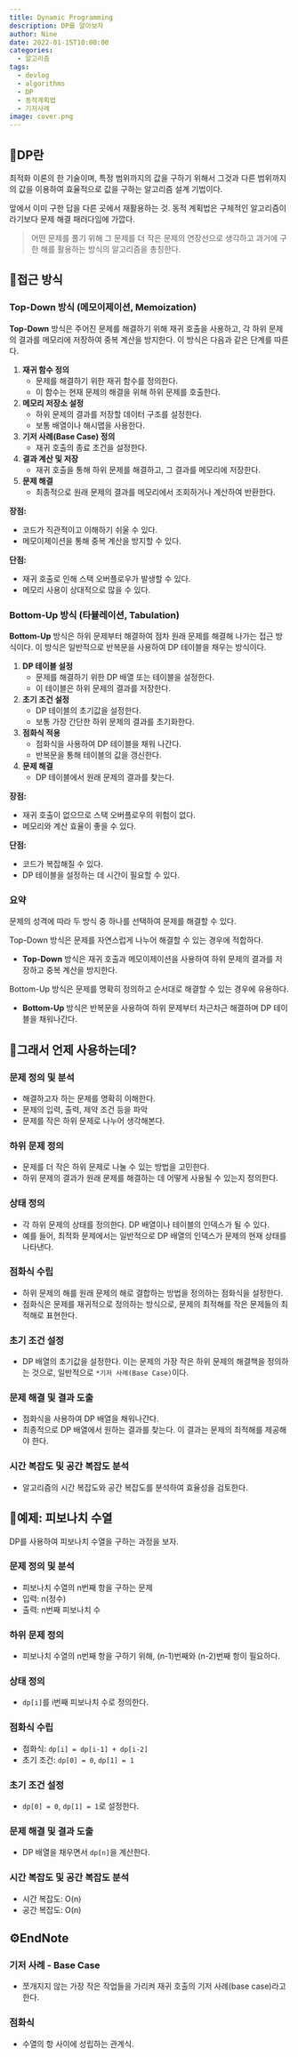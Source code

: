 ```yaml
---
title: Dynamic Programming
description: DP를 알아보자
author: Nine
date: 2022-01-15T10:00:00
categories:
  - 알고리즘
tags:
  - devlog
  - algorithms
  - DP
  - 동적계획법
  - 기저사례
image: cover.png
---
```

## 📌DP란

최적화 이론의 한 기술이며, 특정 범위까지의 값을 구하기 위해서 그것과 다른 범위까지의 값을 이용하여 효율적으로 값을 구하는 알고리즘 설계 기법이다.

앞에서 이미 구한 답을 다른 곳에서 재활용하는 것.
동적 계획법은 구체적인 알고리즘이라기보다 문제 해결 패러다임에 가깝다.

>어떤 문제를 풀기 위해 그 문제를 더 작은 문제의 연장선으로 생각하고 과거에 구한 해를 활용하는 방식의 알고리즘을 총칭한다.

## 📌접근 방식

### Top-Down 방식 (메모이제이션, Memoization)

**Top-Down** 방식은 주어진 문제를 해결하기 위해 재귀 호출을 사용하고, 각 하위 문제의 결과를 메모리에 저장하여 중복 계산을 방지한다. 이 방식은 다음과 같은 단계를 따른다.

1. **재귀 함수 정의**
    - 문제를 해결하기 위한 재귀 함수를 정의한다.
    - 이 함수는 현재 문제의 해결을 위해 하위 문제를 호출한다.
2. **메모리 저장소 설정**
    - 하위 문제의 결과를 저장할 데이터 구조를 설정한다.
    - 보통 배열이나 해시맵을 사용한다.
3. **기저 사례(Base Case) 정의**
    - 재귀 호출의 종료 조건을 설정한다.
4. **결과 계산 및 저장**
    - 재귀 호출을 통해 하위 문제를 해결하고, 그 결과를 메모리에 저장한다.
5. **문제 해결**
    - 최종적으로 원래 문제의 결과를 메모리에서 조회하거나 계산하여 반환한다.

**장점:**
- 코드가 직관적이고 이해하기 쉬울 수 있다.
- 메모이제이션을 통해 중복 계산을 방지할 수 있다.

**단점:**
- 재귀 호출로 인해 스택 오버플로우가 발생할 수 있다.
- 메모리 사용이 상대적으로 많을 수 있다.

### Bottom-Up 방식 (타뷸레이션, Tabulation)

**Bottom-Up** 방식은 하위 문제부터 해결하여 점차 원래 문제를 해결해 나가는 접근 방식이다. 이 방식은 일반적으로 반복문을 사용하여 DP 테이블을 채우는 방식이다.

1. **DP 테이블 설정**
    - 문제를 해결하기 위한 DP 배열 또는 테이블을 설정한다.
    - 이 테이블은 하위 문제의 결과를 저장한다.
2. **초기 조건 설정**  
    - DP 테이블의 초기값을 설정한다.
    - 보통 가장 간단한 하위 문제의 결과를 초기화한다.
3. **점화식 적용** 
    - 점화식을 사용하여 DP 테이블을 채워 나간다.
    - 반복문을 통해 테이블의 값을 갱신한다.
4. **문제 해결**
    - DP 테이블에서 원래 문제의 결과를 찾는다.

**장점:**
- 재귀 호출이 없으므로 스택 오버플로우의 위험이 없다.
- 메모리와 계산 효율이 좋을 수 있다.

**단점:**
- 코드가 복잡해질 수 있다.
- DP 테이블을 설정하는 데 시간이 필요할 수 있다.

### 요약

문제의 성격에 따라 두 방식 중 하나를 선택하여 문제를 해결할 수 있다.

Top-Down 방식은 문제를 자연스럽게 나누어 해결할 수 있는 경우에 적합하다.
- **Top-Down** 방식은 재귀 호출과 메모이제이션을 사용하여 하위 문제의 결과를 저장하고 중복 계산을 방지한다.

Bottom-Up 방식은 문제를 명확히 정의하고 순서대로 해결할 수 있는 경우에 유용하다.
- **Bottom-Up** 방식은 반복문을 사용하여 하위 문제부터 차근차근 해결하며 DP 테이블을 채워나간다.

## 📌그래서 언제 사용하는데?
### 문제 정의 및 분석
- 해결하고자 하는 문제를 명확히 이해한다.
- 문제의 입력, 출력, 제약 조건 등을 파악
- 문제를 작은 하위 문제로 나누어 생각해본다.

### 하위 문제 정의
- 문제를 더 작은 하위 문제로 나눌 수 있는 방법을 고민한다.
- 하위 문제의 결과가 원래 문제를 해결하는 데 어떻게 사용될 수 있는지 정의한다.

### 상태 정의
- 각 하위 문제의 상태를 정의한다. DP 배열이나 테이블의 인덱스가 될 수 있다.
- 예를 들어, 최적화 문제에서는 일반적으로 DP 배열의 인덱스가 문제의 현재 상태를 나타낸다.

### 점화식 수립
- 하위 문제의 해를 원래 문제의 해로 결합하는 방법을 정의하는 점화식을 설정한다.
- 점화식은 문제를 재귀적으로 정의하는 방식으로, 문제의 최적해를 작은 문제들의 최적해로 표현한다.

### 초기 조건 설정
- DP 배열의 초기값을 설정한다. 이는 문제의 가장 작은 하위 문제의 해결책을 정의하는 것으로, 일반적으로 `*기저 사례(Base Case)`이다.

### 문제 해결 및 결과 도출
- 점화식을 사용하여 DP 배열을 채워나간다.
- 최종적으로 DP 배열에서 원하는 결과를 찾는다. 이 결과는 문제의 최적해를 제공해야 한다.

### 시간 복잡도 및 공간 복잡도 분석
- 알고리즘의 시간 복잡도와 공간 복잡도를 분석하여 효율성을 검토한다.

## 📌예제: 피보나치 수열

DP를 사용하여 피보나치 수열을 구하는 과정을 보자.

### 문제 정의 및 분석
- 피보나치 수열의 n번째 항을 구하는 문제
- 입력: n(정수)
- 출력: n번째 피보나치 수

### 하위 문제 정의
- 피보나치 수열의 n번째 항을 구하기 위해, (n-1)번째와 (n-2)번째 항이 필요하다.

### 상태 정의
- `dp[i]`를 i번째 피보나치 수로 정의한다.

### 점화식 수립
- 점화식: `dp[i] = dp[i-1] + dp[i-2]`
- 초기 조건: `dp[0] = 0`, `dp[1] = 1`

### 초기 조건 설정
- `dp[0] = 0`, `dp[1] = 1`로 설정한다.

### 문제 해결 및 결과 도출
- DP 배열을 채우면서 `dp[n]`을 계산한다.

### 시간 복잡도 및 공간 복잡도 분석
- 시간 복잡도: O(n)
- 공간 복잡도: O(n)

## ⚙️EndNote

### 기저 사례 - Base Case
- 쪼개지지 않는 가장 작은 작업들을 가리켜 재귀 호출의 기저 사례(base case)라고 한다.

### 점화식
- 수열의 항 사이에 성립하는 관계식.
